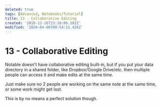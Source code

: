 ```yaml
---
deleted: true
tags: [Advanced, Notebooks/Tutorial]
title: 13 - Collaborative Editing
created: '2018-12-16T23:18:06.181Z'
modified: '2020-04-06T00:54:21.426Z'
---
```


# 13 - Collaborative Editing

Notable doesn't have collaborative editing built-in, but if you put your data directory in a shared folder, like Dropbox/Google Drive/etc. then multiple people can access it and make edits at the same time.

Just make sure no 2 people are working on the same note at the same time, or some work might get lost.

This is by no means a perfect solution though.
